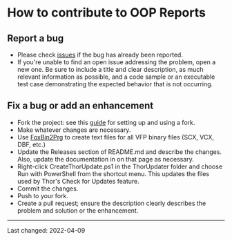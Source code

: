 # How to contribute to OOP Reports

## Report a bug
- Please check [issues](https://github.com/VFPX/OOPReports/issues) if the bug has already been reported.
- If you're unable to find an open issue addressing the problem, open a new one. Be sure to include a title and clear description, as much relevant information as possible, and a code sample or an executable test case demonstrating the expected behavior that is not occurring.

## Fix a bug or add an enhancement
- Fork the project: see this [guide](https://www.dataschool.io/how-to-contribute-on-github/) for setting up and using a fork.
- Make whatever changes are necessary.
- Use [FoxBin2Prg](https://github.com/fdbozzo/foxbin2prg) to create text files for all VFP binary files (SCX, VCX, DBF, etc.)
- Update the Releases section of README.md and describe the changes. Also, update the documentation in on that page as necessary.
- Right-click CreateThorUpdate.ps1 in the ThorUpdater folder and choose Run with PowerShell from the shortcut menu. This updates the files used by Thor's Check for Updates feature.
- Commit the changes.
- Push to your fork.
- Create a pull request; ensure the description clearly describes the problem and solution or the enhancement.

----
Last changed: 2022-04-09